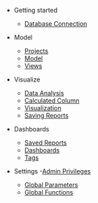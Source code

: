 - Getting started
  - [Database Connection](DatabaseConnection.md)

- Model
  - [Projects](Projects.md)
  - [Model](Model.md)
  - [Views](Views.md)

- Visualize
  - [Data Analysis](DataRun.md)  
  - [Calculated Column](CalculatedColumn.md)
  - [Visualization](Visualization.md)
  - [Saving Reports](SavingReports.md)

- Dashboards
  - [Saved Reports](SavedReports.md)  
  - [Dashboards](Dashboards.md)
  - [Tags](Tags.md)

- Settings
  -[Admin Privileges](AdminPrivileges.md)
  - [Global Parameters](GlobalParameters.md)  
  - [Global Functions](GlobalFunctions.md)
  
